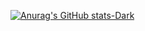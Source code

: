 [![Anurag's GitHub stats-Dark](https://github-readme-stats.vercel.app/api?username=david3010&show_icons=true&theme=dark#gh-dark-mode-only)](https://github.com/anuraghazra/github-readme-stats#gh-dark-mode-only)
